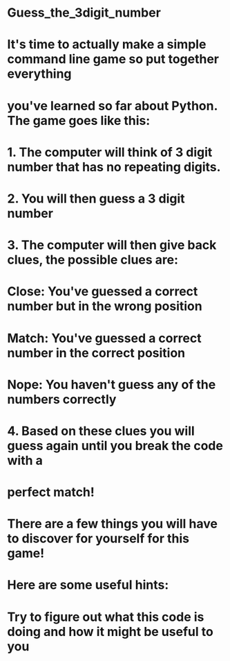 # Guess_the_3digit_number
# It's time to actually make a simple command line game so put together everything
# you've learned so far about Python. The game goes like this:

# 1. The computer will think of 3 digit number that has no repeating digits.
# 2. You will then guess a 3 digit number
# 3. The computer will then give back clues, the possible clues are:
#
#     Close: You've guessed a correct number but in the wrong position
#     Match: You've guessed a correct number in the correct position
#     Nope: You haven't guess any of the numbers correctly
#
# 4. Based on these clues you will guess again until you break the code with a
#    perfect match!

# There are a few things you will have to discover for yourself for this game!
# Here are some useful hints:

# Try to figure out what this code is doing and how it might be useful to you
